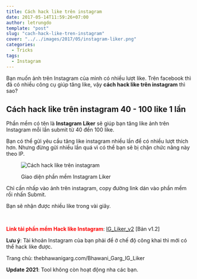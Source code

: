 ```yaml
---
title: Cách hack like trên instagram
date: 2017-05-14T11:59:26+07:00
author: letrungdo
template: "post"
slug: "cach-hack-like-tren-instagram"
cover: "../../images/2017/05/instagram-liker.png"
categories:
  - Tricks
tags:
  - Instagram
---
```


Bạn muốn ảnh trên Instagram của mình có nhiều lượt like. Trên facebook thì đã có nhiều công cụ giúp tăng like, vậy **cách hack like trên instagram** thì sao?

## Cách hack like trên instagram 40 - 100 like 1 lần

Phần mềm có tên là **Instagram Liker** sẽ giúp bạn tăng like ảnh trên Instagram mỗi lần submit từ 40 đến 100 like.

Bạn có thể gửi yêu cầu tăng like instagram nhiều lần để có nhiều lượt thích hơn. Nhưng đừng gửi nhiều lần quá vì có thể bạn sẽ bị chặn chức năng này theo IP.<figure id="attachment_181" aria-describedby="caption-attachment-181" style="width: 294px" class="wp-caption aligncenter">

<img class="size-full" src="/media/2017/05/instagram-hack-like.png" alt="Cách hack like trên instagram" /> <figcaption id="caption-attachment-181" class="wp-caption-text">Giao diện phần mềm Instagram Liker</figcaption></figure>

Chỉ cần nhấp vào ảnh trên instagram, copy đường link dán vào phần mềm rồi nhấn Submit.

Bạn sẽ nhận được nhiều like trong vài giây.

&nbsp;

<span style="color: #ff0000;"><strong>Link tải phần mềm Hack like Instagram</strong></span>: [IG_Liker_v2]() [Bản v1.2]

**Lưu ý**: Tài khoản Instagram của bạn phải để ở chế độ công khai thì mới có thể hack like được.

Trang chủ: thebhawanigarg.com/Bhawani_Garg_IG_Liker

**Update 2021**: Tool không còn hoạt động nha các bạn.
